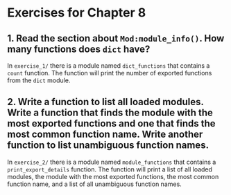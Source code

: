 # Exercises for Chapter 8

## 1. Read the section about `Mod:module_info()`. How many functions does `dict` have?
In `exercise_1/` there is a module named `dict_functions` that contains a `count` function. The function will print the number of exported functions from the `dict` module.

## 2. Write a function to list all loaded modules. Write a function that finds the module with the most exported functions and one that finds the most common function name. Write another function to list unambiguous function names.
In `exercise_2/` there is a module named `module_functions` that contains a `print_export_details` function. The function will print a list of all loaded modules, the module with the most exported functions, the most common function name, and a list of all unambiguous function names.

